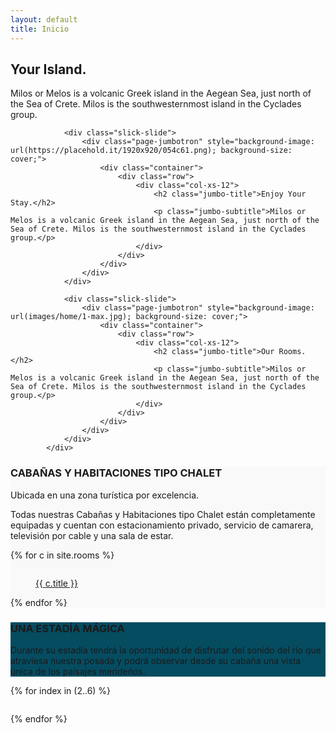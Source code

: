 ```yaml
--- 
layout: default 
title: Inicio 
---
```

<div class="page-slideshow" data-animation="fade" data-autoplay="true" data-autoplayspeed="3000" data-speed="550">
	<div class="slick-slide">
	  <div class="page-jumbotron" style="background-image: url(images/home/1-max.jpg); background-size: cover;">
			  <div class="container">
					<div class="row">
						<div class="col-xs-12">
							<h2 class="jumbo-title">Your Island.</h2>
								<p class="jumbo-subtitle">Milos or Melos is a volcanic Greek island in the Aegean Sea, just north of the Sea of Crete. Milos is the southwesternmost island in the Cyclades group.</p>
								</div>
							</div>
						</div>
					</div>
				</div>

				<div class="slick-slide">
					<div class="page-jumbotron" style="background-image: url(https://placehold.it/1920x920/054c61.png); background-size: cover;">
						<div class="container">
							<div class="row">
								<div class="col-xs-12">
									<h2 class="jumbo-title">Enjoy Your Stay.</h2>
									<p class="jumbo-subtitle">Milos or Melos is a volcanic Greek island in the Aegean Sea, just north of the Sea of Crete. Milos is the southwesternmost island in the Cyclades group.</p>
								</div>
							</div>
						</div>
					</div>
				</div>

				<div class="slick-slide">
					<div class="page-jumbotron" style="background-image: url(images/home/1-max.jpg); background-size: cover;">
						<div class="container">
							<div class="row">
								<div class="col-xs-12">
									<h2 class="jumbo-title">Our Rooms.</h2>
									<p class="jumbo-subtitle">Milos or Melos is a volcanic Greek island in the Aegean Sea, just north of the Sea of Crete. Milos is the southwesternmost island in the Cyclades group.</p>
								</div>
							</div>
						</div>
					</div>
				</div>
			</div>
<main class="main widget-sections">
  <section class="widget-section widget-padded widget_ci-items">
    <div class="widget-wrap" style="background-color: #f9f9f9;">
      <div class="container">
        <div class="row">
          <div class="col-xs-12">
            <h3 class="section-title">CABAÑAS Y HABITACIONES TIPO CHALET</h3>
            <p class="section-subtitle">Ubicada en una zona turística por excelencia.</p>
            <p class="section-subtitle">Todas nuestras Cabañas y Habitaciones tipo Chalet están completamente equipadas y cuentan con estacionamiento privado, servicio de camarera, televisión por cable y una sala de estar.</p>
            <div class="row row-items">
{% for c in site.rooms %}
              <div class="col-lg-4 col-xs-6">
                <div class="item">
                  <figure class="item-thumb">
                    <a href="{{ c.url }}">
														<img src="images/rooms/{{ c.folder }}/{{ c.cover }}-min.jpg" alt="">
														<p class="item-title">{{ c.title }}</p>
													</a>
                  </figure>
                </div>
              </div>
{% endfor %}
            </div>
          </div>
        </div>
      </div>
    </div>
  </section>

  <section class="widget-section widget-padded widget_ci-hero">
    <div class="widget-wrap" style="background-color: #054c61">
      <div class="container">
        <div class="row">
          <div class="col-xs-12">
            <h3 class="section-title">UNA ESTADÍA MÁGICA</h3>
            <p class="section-subtitle">Durante su estadía tendrá la oportunidad de disfrutar del sonido del río que atraviesa nuestra posada y podrá
              observar desde su cabaña una vista única de los paisajes merideños.</p>
          </div>
        </div>
      </div>
    </div>
  </section>

  <section class="widget-section widget_ci-items">
    <div class="widget-wrap">
      <div class="container">
        <div class="row">
          <div class="col-xs-12">
            <div class="row row-items">
                    {% for index in (2..6) %}
                        <div class="col-lg-4 col-xs-6">
                            <div class="item">
                                <figure class="item-thumb">
                                    <a href="/images/home/{{ index }}-max.jpg" class="ci-lightbox">
                                        <img src="/images/home/{{ index }}-min.jpg" alt="">
                                    </a>
                                </figure>
                            </div>
                        </div>    
                    {% endfor %}
            </div>
          </div>
        </div>
      </div>
    </div>
  </section>
</main>